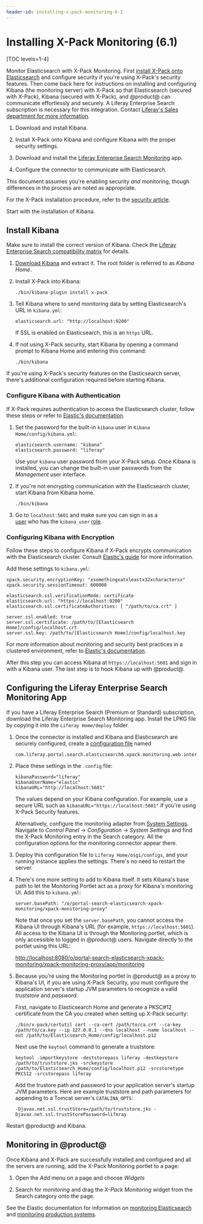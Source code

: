 ```yaml
---
header-id: installing-x-pack-monitoring-6-1
---
```


# Installing X-Pack Monitoring (6.1)

[TOC levels=1-4]

Monitor Elasticsearch with X-Pack Monitoring. First 
[install X-Pack onto Elasticsearch](discover/deployment/-/knowledge_base-7-1/installing-x-pack)
and configure security if you're using X-Pack's security features. Then come
back here for instructions on installing and configuring Kibana (the monitoring
server) with X-Pack so that Elasticsearch (secured with X-Pack), Kibana
(secured with X-Pack), and @product@ can communicate effortlessly and securely.
A Liferay Enterprise Search subscription is necessary for this integration.
Contact 
[Liferay's Sales department for more information](https://www.liferay.com/contact-us#contact-sales).

1.  Download and install Kibana.

2.  Install X-Pack onto Kibana and configure Kibana with the proper security
    settings.

3.  Download and install the 
    [Liferay Enterprise Search Monitoring](https://www.liferay.com/marketplace) app.

4.  Configure the connector to communicate with Elasticsearch.

This document assumes you're enabling security *and* monitoring, though
differences in the process are noted as appropriate.

For the X-Pack installation procedure, refer to the 
[security article](/docs/7-1/deploy/-/knowledge_base/d/installing-x-pack-security-6-1).

Start with the installation of Kibana.

## Install Kibana

Make sure to install the correct version of Kibana. Check the 
[Liferay Enterprise Search compatibility matrix](https://help.liferay.com/hc/en-us/articles/360016511651#Liferay-Enterprise-Search)
for details.

1.  [Download Kibana](https://www.elastic.co/downloads/kibana) and extract it.
    The root folder is referred to as *Kibana Home*.

2.  Install X-Pack into Kibana:

        ./bin/kibana-plugin install x-pack

3.  Tell Kibana where to send monitoring data by setting Elasticsearch's URL in
    `kibana.yml`:

        elasticsearch.url: "http://localhost:9200"

    If SSL is enabled on Elasticsearch, this is an `https` URL.

4.  If not using X-Pack security, start Kibana by opening a command prompt to 
    Kibana Home and entering this command:

        ./bin/kibana

If you're using X-Pack's security features on the Elasticsearch server, there's
additional configuration required before starting Kibana.

### Configure Kibana with Authentication

If X-Pack requires authentication to access the Elasticsearch cluster, follow
these steps or refer to 
[Elastic's documentation](https://www.elastic.co/guide/en/kibana/6.1/monitoring-xpack-kibana.html). 

1.  Set the password for the built-in `kibana` user in `Kibana
    Home/config/kibana.yml`:

        elasticsearch.username: "kibana"
        elasticsearch.password: "liferay"

    Use your `kibana` user password from your X-Pack setup. Once Kibana is
    installed, you can change the built-in user passwords from the
    *Management* user interface.

2.  If you're not encrypting communication with the Elasticsearch cluster, start
    Kibana from Kibana home.

        ./bin/kibana

3.  Go to `localhost:5601` and make sure you can sign in as a  
    [user](https://www.elastic.co/guide/en/x-pack/6.1/native-realm.html#native-add)
    who has the `kibana_user` 
    [role](https://www.elastic.co/guide/en/x-pack/6.1/built-in-roles.html).

### Configuring Kibana with Encryption

Follow these steps to configure Kibana if X-Pack encrypts communication with the
Elasticsearch cluster. Consult 
[Elastic's guide](https://www.elastic.co/guide/en/kibana/6.1/using-kibana-with-security.html#using-kibana-with-security)
for more information.

Add these settings to `kibana.yml`:

    xpack.security.encryptionKey: "xsomethingxatxleastx32xcharactersx"
    xpack.security.sessionTimeout: 600000

    elasticsearch.ssl.verificationMode: certificate
    elasticsearch.url: "https://localhost:9200"
    elasticsearch.ssl.certificateAuthorities: [ "/path/to/ca.crt" ]

    server.ssl.enabled: true
    server.ssl.certificate: /path/to/[Elasticsearch Home]/config/localhost.crt
    server.ssl.key: /path/to/[Elasticsearch Home]/config/localhost.key

For more information about monitoring and security best practices in a clustered
environment, refer to 
[Elastic's documentation](https://www.elastic.co/guide/en/x-pack/6.1/secure-monitoring.html).

After this step you can access Kibana at `https://localhost:5601` and sign in
with a Kibana user. The last step is to hook Kibana up with @product@.

## Configuring the Liferay Enterprise Search Monitoring App

If you have a Liferay Enterprise Search (Premium or Standard) subscription,
download the Liferay Enterprise Search Monitoring app. Install
the LPKG file by copying it into the `Liferay Home/deploy` folder. 

1.  Once the connector is installed and Kibana and Elasticsearch are securely
    configured, create a 
    [configuration file](/docs/7-1/user/-/knowledge_base/u/understanding-system-configuration-files)
    named

        com.liferay.portal.search.elasticsearch6.xpack.monitoring.web.internal.configuration.XPackMonitoringConfiguration.config

2.  Place these settings in the `.config` file:

        kibanaPassword="liferay"
        kibanaUserName="elastic"
        kibanaURL="http://localhost:5601"

    The values depend on your Kibana configuration. For example, use a secure
    URL such as `kibanaURL="https://localhost:5601"` if you're using X-Pack
    Security features.

    Alternatively, configure the monitoring adapter from
    [System Settings](/docs/7-1/user/-/knowledge_base/u/system-settings).
    Navigate to *Control Panel* &rarr; *Configuration* &rarr; *System Settings* 
    and find the X-Pack Monitoring entry in the Search category. All the
    configuration options for the monitoring connector appear there.

3.  Deploy this configuration file to `Liferay Home/osgi/configs`, and your 
    running instance applies the settings. There's no need to restart the
    server.

4.  There's one more setting to add to Kibana itself. It sets Kibana's base path
    to let the Monitoring Portlet act as a proxy for Kibana's monitoring UI. Add
    this to `kibana.yml`:

        server.basePath: "/o/portal-search-elasticsearch-xpack-monitoring/xpack-monitoring-proxy"

    Note that once you set the `server.basePath`, you cannot access the Kibana
    UI through Kibana's URL (for example, `https://localhost:5601`). All access
    to the Kibana UI is through the Monitoring portlet, which is only accessible
    to logged in @product@ users. Navigate directly to the portlet using this
    URL:

    [http://localhost:8080/o/portal-search-elasticsearch-xpack-monitoring/xpack-monitoring-proxy/app/monitoring](http://localhost:8080/o/portal-search-elasticsearch-xpack-monitoring/xpack-monitoring-proxy/app/monitoring)

5.  Because you're using the Monitoring portlet in @product@ as a proxy to
    Kibana's UI, if you are using X-Pack Security, you must configure the
    application server's startup JVM parameters to recognize a valid
    *truststore* and *password*.

    First, navigate to Elasticsearch Home and generate a PKSC#12 certificate
    from the CA you created when setting up X-Pack security:

        ./bin/x-pack/certutil cert --ca-cert /path/to/ca.crt --ca-key /path/to/ca.key --ip 127.0.0.1 --dns localhost --name localhost --out /path/to/Elasticsearch_Home/config/localhost.p12

    Next use the `keytool` command to generate a truststore:

        keytool -importkeystore -deststorepass liferay -destkeystore /path/to/truststore.jks -srckeystore /path/to/Elasticsearch_Home/config/localhost.p12 -srcstoretype PKCS12 -srcstorepass liferay

    Add the trustore path and password to your application server's startup JVM
    parameters. Here are example truststore and path parameters for appending to
    a Tomcat server's `CATALINA_OPTS`:

        -Djavax.net.ssl.trustStore=/path/to/truststore.jks -Djavax.net.ssl.trustStorePassword=liferay

Restart @product@ and Kibana.

## Monitoring in @product@

Once Kibana and X-Pack are successfully installed and configured and all the
servers are running, add the X-Pack Monitoring portlet to a page:

1.  Open the *Add* menu on a page and choose *Widgets*

2.  Search for *monitoring* and drag the *X-Pack Monitoring* widget from the 
    Search category onto the page.

See the Elastic documentation for information on 
[monitoring Elasticsearch](https://www.elastic.co/guide/en/elasticsearch/reference/6.1/es-monitoring.html)
and 
[monitoring production systems](https://www.elastic.co/guide/en/x-pack/6.1/monitoring-production.html).
